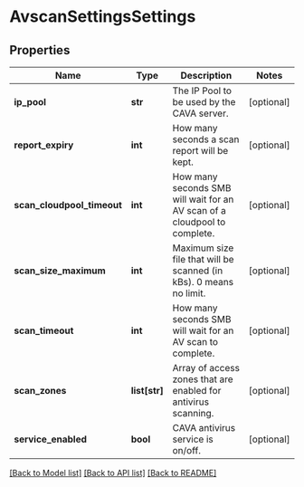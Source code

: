 # AvscanSettingsSettings

## Properties
Name | Type | Description | Notes
------------ | ------------- | ------------- | -------------
**ip_pool** | **str** | The IP Pool to be used by the CAVA server. | [optional] 
**report_expiry** | **int** | How many seconds a scan report will be kept. | [optional] 
**scan_cloudpool_timeout** | **int** | How many seconds SMB will wait for an AV scan of a cloudpool to complete. | [optional] 
**scan_size_maximum** | **int** | Maximum size file that will be scanned (in kBs). 0 means no limit. | [optional] 
**scan_timeout** | **int** | How many seconds SMB will wait for an AV scan to complete. | [optional] 
**scan_zones** | **list[str]** | Array of access zones that are enabled for antivirus scanning. | [optional] 
**service_enabled** | **bool** | CAVA antivirus service is on/off. | [optional] 

[[Back to Model list]](../README.md#documentation-for-models) [[Back to API list]](../README.md#documentation-for-api-endpoints) [[Back to README]](../README.md)


